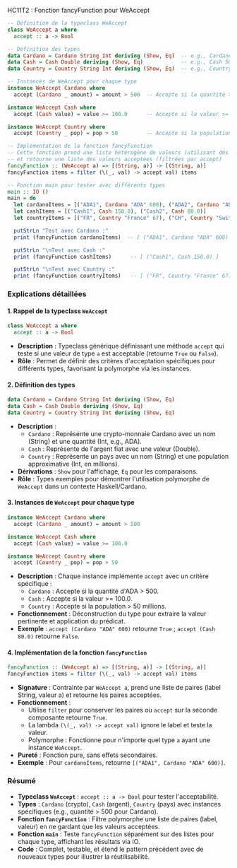 HC11T2 : Fonction fancyFunction pour WeAccept

```haskell
-- Définition de la typeclass WeAccept
class WeAccept a where
  accept :: a -> Bool

-- Définition des types
data Cardano = Cardano String Int deriving (Show, Eq)  -- e.g., Cardano "ADA" 1000
data Cash = Cash Double deriving (Show, Eq)            -- e.g., Cash 50.0
data Country = Country String Int deriving (Show, Eq)  -- e.g., Country "France" 67 (population in millions)

-- Instances de WeAccept pour chaque type
instance WeAccept Cardano where
  accept (Cardano _ amount) = amount > 500  -- Accepte si la quantité > 500

instance WeAccept Cash where
  accept (Cash value) = value >= 100.0      -- Accepte si la valeur >= 100.0

instance WeAccept Country where
  accept (Country _ pop) = pop > 50         -- Accepte si la population > 50 millions

-- Implémentation de la fonction fancyFunction
-- Cette fonction prend une liste hétérogène de valeurs (utilisant des listes de tuples pour simuler l'hétérogénéité)
-- et retourne une liste des valeurs acceptées (filtrées par accept)
fancyFunction :: (WeAccept a) => [(String, a)] -> [(String, a)]
fancyFunction items = filter (\(_, val) -> accept val) items

-- Fonction main pour tester avec différents types
main :: IO ()
main = do
  let cardanoItems = [("ADA1", Cardano "ADA" 600), ("ADA2", Cardano "ADA" 400)]
  let cashItems = [("Cash1", Cash 150.0), ("Cash2", Cash 80.0)]
  let countryItems = [("FR", Country "France" 67), ("CH", Country "Switzerland" 8)]

  putStrLn "Test avec Cardano :"
  print (fancyFunction cardanoItems)  -- [ ("ADA1", Cardano "ADA" 600) ]

  putStrLn "\nTest avec Cash :"
  print (fancyFunction cashItems)      -- [ ("Cash1", Cash 150.0) ]

  putStrLn "\nTest avec Country :"
  print (fancyFunction countryItems)   -- [ ("FR", Country "France" 67) ]
```

### Explications détaillées

#### 1. Rappel de la typeclass `WeAccept`
```haskell
class WeAccept a where
  accept :: a -> Bool
```
- **Description** : Typeclass générique définissant une méthode `accept` qui teste si une valeur de type `a` est acceptable (retourne `True` ou `False`).
- **Rôle** : Permet de définir des critères d'acceptation spécifiques pour différents types, favorisant la polymorphe via les instances.

#### 2. Définition des types
```haskell
data Cardano = Cardano String Int deriving (Show, Eq)
data Cash = Cash Double deriving (Show, Eq)
data Country = Country String Int deriving (Show, Eq)
```
- **Description** : 
  - `Cardano` : Représente une crypto-monnaie Cardano avec un nom (String) et une quantité (Int, e.g., ADA).
  - `Cash` : Représente de l'argent fiat avec une valeur (Double).
  - `Country` : Représente un pays avec un nom (String) et une population approximative (Int, en millions).
- **Dérivations** : `Show` pour l'affichage, `Eq` pour les comparaisons.
- **Rôle** : Types exemples pour démontrer l'utilisation polymorphe de `WeAccept` dans un contexte Haskell/Cardano.

#### 3. Instances de `WeAccept` pour chaque type
```haskell
instance WeAccept Cardano where
  accept (Cardano _ amount) = amount > 500

instance WeAccept Cash where
  accept (Cash value) = value >= 100.0

instance WeAccept Country where
  accept (Country _ pop) = pop > 50
```
- **Description** : Chaque instance implémente `accept` avec un critère spécifique :
  - `Cardano` : Accepte si la quantité d'ADA > 500.
  - `Cash` : Accepte si la valeur >= 100.0.
  - `Country` : Accepte si la population > 50 millions.
- **Fonctionnement** : Déconstruction du type pour extraire la valeur pertinente et application du prédicat.
- **Exemple** : `accept (Cardano "ADA" 600)` retourne `True` ; `accept (Cash 80.0)` retourne `False`.

#### 4. Implémentation de la fonction `fancyFunction`
```haskell
fancyFunction :: (WeAccept a) => [(String, a)] -> [(String, a)]
fancyFunction items = filter (\(_, val) -> accept val) items
```
- **Signature** : Contrainte par `WeAccept a`, prend une liste de paires (label String, valeur a) et retourne les paires acceptées.
- **Fonctionnement** :
  - Utilise `filter` pour conserver les paires où `accept` sur la seconde composante retourne `True`.
  - La lambda `(\(_, val) -> accept val)` ignore le label et teste la valeur.
  - Polymorphe : Fonctionne pour n'importe quel type `a` ayant une instance `WeAccept`.
- **Pureté** : Fonction pure, sans effets secondaires.
- **Exemple** : Pour `cardanoItems`, retourne `[("ADA1", Cardano "ADA" 600)]`.

### Résumé
- **Typeclass `WeAccept`** : `accept :: a -> Bool` pour tester l'acceptabilité.
- **Types** : `Cardano` (crypto), `Cash` (argent), `Country` (pays) avec instances spécifiques (e.g., quantité > 500 pour Cardano).
- **Fonction `fancyFunction`** : Filtre polymorphe une liste de paires (label, valeur) en ne gardant que les valeurs acceptées.
- **Fonction `main`** : Teste `fancyFunction` séparément sur des listes pour chaque type, affichant les résultats via IO.
- **Code** : Complet, testable, et étend le pattern précédent avec de nouveaux types pour illustrer la réutilisabilité.
